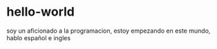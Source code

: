 # hello-world
soy un aficionado a la programacion, estoy empezando en este mundo, hablo español e ingles
